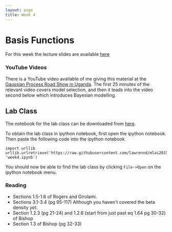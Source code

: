 ```yaml
---
layout: page
title: Week 4
---
```


Basis Functions
===============

For this week the lecture slides are available
[here](./assets/w4_basisFunctions.pdf)

### YouTube Videos

There is a YouTube video available of me giving this material at the
[Gaussian Process Road Show in Uganda](http://gpss.cc/gprs13/). The first 25 minutes of the relevant video covers model selection, and then it leads into the video second below which
introduces Bayesian modelling.

Lab Class
---------

The notebook for the lab class can be downloaded from
[here](http://nbviewer.ipython.org/github/lawrennd/mlai2015/blob/master/week4.ipynb).

To obtain the lab class in ipython notebook, first open the ipython
notebook. Then paste the following code into the ipython notebook

    import urllib
    urllib.urlretrieve('https://raw.githubusercontent.com/lawrennd/mlai2015/master/week4.ipynb', 'week4.ipynb')

You should now be able to find the lab class by clicking `File->Open` on
the ipython notebook menu.

### Reading

-   Sections 1.5-1.6 of Rogers and Girolami.
-   Sections 3.1-3.4 (pg 95-117) Although you haven't covered the beta
    density *yet*.
-   Section 1.2.3 (pg 21-24) and 1.2.6 (start from just past eq 1.64 pg
    30-32) of Bishop
-   Section 1.3 of Bishop (pg 32-33)

